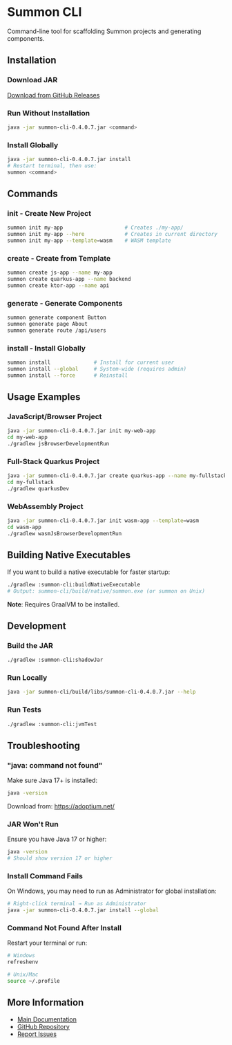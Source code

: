 # Summon CLI

Command-line tool for scaffolding Summon projects and generating components.

## Installation

### Download JAR

[Download from GitHub Releases](https://github.com/codeyousef/summon/releases)

### Run Without Installation

```bash
java -jar summon-cli-0.4.0.7.jar <command>
```

### Install Globally

```bash
java -jar summon-cli-0.4.0.7.jar install
# Restart terminal, then use:
summon <command>
```

## Commands

### init - Create New Project

```bash
summon init my-app                    # Creates ./my-app/
summon init my-app --here             # Creates in current directory  
summon init my-app --template=wasm    # WASM template
```

### create - Create from Template

```bash
summon create js-app --name my-app
summon create quarkus-app --name backend
summon create ktor-app --name api
```

### generate - Generate Components

```bash
summon generate component Button
summon generate page About
summon generate route /api/users
```

### install - Install Globally

```bash
summon install              # Install for current user
summon install --global     # System-wide (requires admin)
summon install --force      # Reinstall
```

## Usage Examples

### JavaScript/Browser Project

```bash
java -jar summon-cli-0.4.0.7.jar init my-web-app
cd my-web-app
./gradlew jsBrowserDevelopmentRun
```

### Full-Stack Quarkus Project

```bash
java -jar summon-cli-0.4.0.7.jar create quarkus-app --name my-fullstack
cd my-fullstack
./gradlew quarkusDev
```

### WebAssembly Project

```bash
java -jar summon-cli-0.4.0.7.jar init wasm-app --template=wasm
cd wasm-app
./gradlew wasmJsBrowserDevelopmentRun
```

## Building Native Executables

If you want to build a native executable for faster startup:

```bash
./gradlew :summon-cli:buildNativeExecutable
# Output: summon-cli/build/native/summon.exe (or summon on Unix)
```

**Note**: Requires GraalVM to be installed.

## Development

### Build the JAR

```bash
./gradlew :summon-cli:shadowJar
```

### Run Locally

```bash
java -jar summon-cli/build/libs/summon-cli-0.4.0.7.jar --help
```

### Run Tests

```bash
./gradlew :summon-cli:jvmTest
```

## Troubleshooting

### "java: command not found"

Make sure Java 17+ is installed:
```bash
java -version
```

Download from: https://adoptium.net/

### JAR Won't Run

Ensure you have Java 17 or higher:
```bash
java -version
# Should show version 17 or higher
```

### Install Command Fails

On Windows, you may need to run as Administrator for global installation:
```bash
# Right-click terminal → Run as Administrator
java -jar summon-cli-0.4.0.7.jar install --global
```

### Command Not Found After Install

Restart your terminal or run:
```bash
# Windows
refreshenv

# Unix/Mac
source ~/.profile
```

## More Information

- [Main Documentation](../README.md)
- [GitHub Repository](https://github.com/codeyousef/summon)
- [Report Issues](https://github.com/codeyousef/summon/issues)
